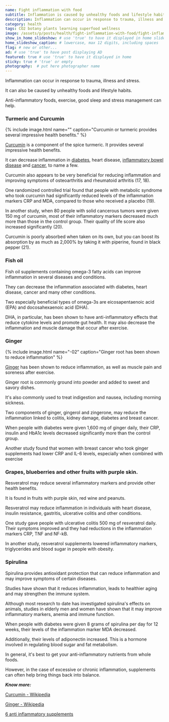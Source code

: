 ```yaml
---
name: Fight inflammation with food
subtitle: Inflammation is caused by unhealthy foods and lifestyle habits. You can treat it yourself with foods, exercise, good sleep and stress management.
description: Inflammation can occur in response to trauma, illness and stress. It can also be caused by unhealthy foods and lifestyle habits. Anti-inflammatory foods, exercise, good sleep and stress management can help.
category: health
tags: CO2 botany plants learning superfood wellness
image: /assets/p/posts/health/fight-inflammation-with-food/fight-inflammation-with-food.jpg
show_in_home_slideshow: # use 'true' to have it displayed in home slideshow
home_slideshow_caption: # lowercase, max 12 digits, including spaces
flag: # new or other...
ad: # use 'true' to have post displaying AD
featured: true # use 'true' to have it displayed in home
sticky: true # 'true' or empty
photography:  # put here photographer name
---
```

Inflammation can occur in response to trauma, illness and stress.

It can also be caused by unhealthy foods and lifestyle habits.

Anti-inflammatory foods, exercise, good sleep and stress management can help.

### Turmeric and Curcumin

{% include image.html name="" caption="Curcumin or turmeric provides several impressive health benefits." %}


[Curcumin](https://en.wikipedia.org/wiki/Curcumin) is a component of the spice turmeric. It provides several impressive health benefits.

It can decrease inflammation in [diabetes](https://www.ncbi.nlm.nih.gov/pubmed/26088351), heart disease, [inflammatory bowel disease](https://www.ncbi.nlm.nih.gov/pubmed/26007179) and [cancer](https://www.ncbi.nlm.nih.gov/pubmed/26774676), to name a few.

Curcumin also appears to be very beneficial for reducing inflammation and improving symptoms of osteoarthritis and rheumatoid arthritis (17, 18).

One randomized controlled trial found that people with metabolic syndrome who took curcumin had significantly reduced levels of the inflammation markers CRP and MDA, compared to those who received a placebo (19).

In another study, when 80 people with solid cancerous tumors were given 150 mg of curcumin, most of their inflammatory markers decreased much more than those in the control group. Their quality of life score also increased significantly (20).

Curcumin is poorly absorbed when taken on its own, but you can boost its absorption by as much as 2,000% by taking it with piperine, found in black pepper (21).

### Fish oil

Fish oil supplements containing omega-3 fatty acids can improve inflammation in several diseases and conditions.

They can decrease the inflammation associated with diabetes, heart disease, cancer and many other conditions.

Two especially beneficial types of omega-3s are eicosapentaenoic acid (EPA) and docosahexaenoic acid (DHA).

DHA, in particular, has been shown to have anti-inflammatory effects that reduce cytokine levels and promote gut health. It may also decrease the inflammation and muscle damage that occur after exercise.

### Ginger

{% include image.html name="-02" caption="Ginger root has been shown to reduce inflammation" %}

[Ginger](https://en.wikipedia.org/wiki/Ginger) has been shown to reduce inflammation, as well as muscle pain and soreness after exercise.

Ginger root is commonly ground into powder and added to sweet and savory dishes.

It's also commonly used to treat indigestion and nausea, including morning sickness.

Two components of ginger, gingerol and zingerone, may reduce the inflammation linked to colitis, kidney damage, diabetes and breast cancer.

When people with diabetes were given 1,600 mg of ginger daily, their CRP, insulin and HbA1c levels decreased significantly more than the control group.

Another study found that women with breast cancer who took ginger supplements had lower CRP and IL-6 levels, especially when combined with exercise


### Grapes, blueberries and other fruits with purple skin.

Resveratrol may reduce several inflammatory markers and provide other health benefits.

It is found in fruits with purple skin, red wine and peanuts.

Resveratrol may reduce inflammation in individuals with heart disease, insulin resistance, gastritis, ulcerative colitis and other conditions.

One study gave people with ulcerative colitis 500 mg of resveratrol daily. Their symptoms improved and they had reductions in the inflammation markers CRP, TNF and NF-kB.

In another study, resveratrol supplements lowered inflammatory markers, triglycerides and blood sugar in people with obesity.


### Spirulina

Spirulina provides antioxidant protection that can reduce inflammation and may improve symptoms of certain diseases.

Studies have shown that it reduces inflammation, leads to healthier aging and may strengthen the immune system.

Although most research to date has investigated spirulina's effects on animals, studies in elderly men and women have shown that it may improve inflammatory markers, anemia and immune function.

When people with diabetes were given 8 grams of spirulina per day for 12 weeks, their levels of the inflammation marker MDA decreased.

Additionally, their levels of adiponectin increased. This is a hormone involved in regulating blood sugar and fat metabolism.

In general, it's best to get your anti-inflammatory nutrients from whole foods.

However, in the case of excessive or chronic inflammation, supplements can often help bring things back into balance.





**_Know more:_**

[Curcumin - Wikipedia](https://en.wikipedia.org/wiki/Curcumin)

[Ginger - Wikipedia](https://en.wikipedia.org/wiki/Ginger)

[6 anti inflammatory supplements](https://www.healthline.com/nutrition/6-anti-inflammatory-supplements)
